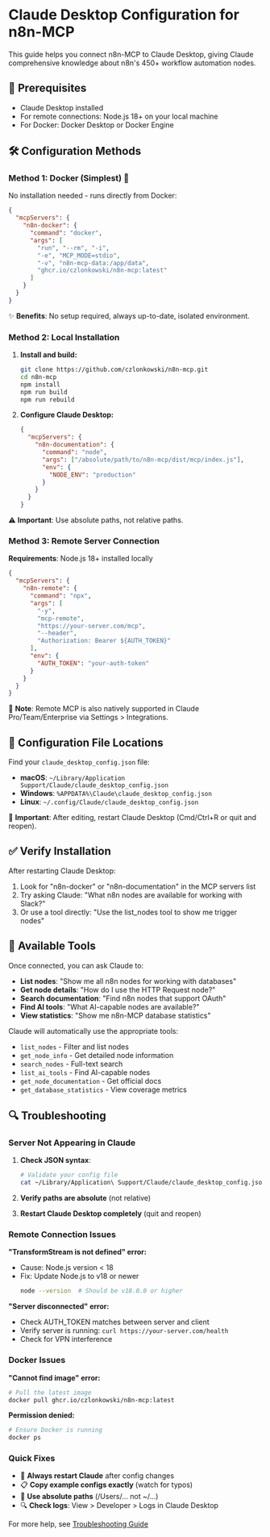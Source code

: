 # Claude Desktop Configuration for n8n-MCP

This guide helps you connect n8n-MCP to Claude Desktop, giving Claude comprehensive knowledge about n8n's 450+ workflow automation nodes.

## 🎯 Prerequisites

- Claude Desktop installed
- For remote connections: Node.js 18+ on your local machine
- For Docker: Docker Desktop or Docker Engine

## 🛠️ Configuration Methods

### Method 1: Docker (Simplest) 🐳

No installation needed - runs directly from Docker:

```json
{
  "mcpServers": {
    "n8n-docker": {
      "command": "docker",
      "args": [
        "run", "--rm", "-i",
        "-e", "MCP_MODE=stdio",
        "-v", "n8n-mcp-data:/app/data",
        "ghcr.io/czlonkowski/n8n-mcp:latest"
      ]
    }
  }
}
```

✨ **Benefits**: No setup required, always up-to-date, isolated environment.

### Method 2: Local Installation

1. **Install and build:**
   ```bash
   git clone https://github.com/czlonkowski/n8n-mcp.git
   cd n8n-mcp
   npm install
   npm run build
   npm run rebuild
   ```

2. **Configure Claude Desktop:**
   ```json
   {
     "mcpServers": {
       "n8n-documentation": {
         "command": "node",
         "args": ["/absolute/path/to/n8n-mcp/dist/mcp/index.js"],
         "env": {
           "NODE_ENV": "production"
         }
       }
     }
   }
   ```

⚠️ **Important**: Use absolute paths, not relative paths.

### Method 3: Remote Server Connection

**Requirements**: Node.js 18+ installed locally

```json
{
  "mcpServers": {
    "n8n-remote": {
      "command": "npx",
      "args": [
        "-y",
        "mcp-remote",
        "https://your-server.com/mcp",
        "--header",
        "Authorization: Bearer ${AUTH_TOKEN}"
      ],
      "env": {
        "AUTH_TOKEN": "your-auth-token"
      }
    }
  }
}
```

📝 **Note**: Remote MCP is also natively supported in Claude Pro/Team/Enterprise via Settings > Integrations.

## 📁 Configuration File Locations

Find your `claude_desktop_config.json` file:

- **macOS**: `~/Library/Application Support/Claude/claude_desktop_config.json`
- **Windows**: `%APPDATA%\Claude\claude_desktop_config.json`
- **Linux**: `~/.config/Claude/claude_desktop_config.json`

🔄 **Important**: After editing, restart Claude Desktop (Cmd/Ctrl+R or quit and reopen).

## ✅ Verify Installation

After restarting Claude Desktop:

1. Look for "n8n-docker" or "n8n-documentation" in the MCP servers list
2. Try asking Claude: "What n8n nodes are available for working with Slack?"
3. Or use a tool directly: "Use the list_nodes tool to show me trigger nodes"

## 🔧 Available Tools

Once connected, you can ask Claude to:

- **List nodes**: "Show me all n8n nodes for working with databases"
- **Get node details**: "How do I use the HTTP Request node?"
- **Search documentation**: "Find n8n nodes that support OAuth"
- **Find AI tools**: "What AI-capable nodes are available?"
- **View statistics**: "Show me n8n-MCP database statistics"

Claude will automatically use the appropriate tools:
- `list_nodes` - Filter and list nodes
- `get_node_info` - Get detailed node information
- `search_nodes` - Full-text search
- `list_ai_tools` - Find AI-capable nodes
- `get_node_documentation` - Get official docs
- `get_database_statistics` - View coverage metrics

## 🔍 Troubleshooting

### Server Not Appearing in Claude

1. **Check JSON syntax**: 
   ```bash
   # Validate your config file
   cat ~/Library/Application\ Support/Claude/claude_desktop_config.json | jq .
   ```

2. **Verify paths are absolute** (not relative)

3. **Restart Claude Desktop completely** (quit and reopen)

### Remote Connection Issues

**"TransformStream is not defined" error:**
- Cause: Node.js version < 18
- Fix: Update Node.js to v18 or newer
  ```bash
  node --version  # Should be v18.0.0 or higher
  ```

**"Server disconnected" error:**
- Check AUTH_TOKEN matches between server and client
- Verify server is running: `curl https://your-server.com/health`
- Check for VPN interference

### Docker Issues

**"Cannot find image" error:**
```bash
# Pull the latest image
docker pull ghcr.io/czlonkowski/n8n-mcp:latest
```

**Permission denied:**
```bash
# Ensure Docker is running
docker ps
```

### Quick Fixes

- 🔄 **Always restart Claude** after config changes
- 📋 **Copy example configs exactly** (watch for typos)
- 📂 **Use absolute paths** (/Users/... not ~/...)
- 🔍 **Check logs**: View > Developer > Logs in Claude Desktop

For more help, see [Troubleshooting Guide](./TROUBLESHOOTING.md)